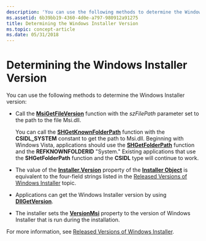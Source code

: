 ```yaml
---
description: 'You can use the following methods to determine the Windows Installer version:'
ms.assetid: 6b39bb19-4360-4d0e-a797-980912a91275
title: Determining the Windows Installer Version
ms.topic: concept-article
ms.date: 05/31/2018
---
```


# Determining the Windows Installer Version

You can use the following methods to determine the Windows Installer version:

-   Call the [**MsiGetFileVersion**](/windows/desktop/api/Msi/nf-msi-msigetfileversiona) function with the *szFilePath* parameter set to the path to the file Msi.dll.

    You can call the [**SHGetKnownFolderPath**](/windows/win32/api/shlobj_core/nf-shlobj_core-shgetknownfolderpath) function with the **CSIDL\_SYSTEM** constant to get the path to Msi.dll. Beginning with Windows Vista, applications should use the [**SHGetFolderPath**](/windows/win32/api/shlobj_core/nf-shlobj_core-shgetfolderpatha) function and the **REFKNOWNFOLDERID** "System." Existing applications that use the **SHGetFolderPath** function and the **CSIDL** type will continue to work.

-   The value of the [**Installer.Version**](installer-version.md) property of the [**Installer Object**](installer-object.md) is equivalent to the four-field strings listed in the [Released Versions of Windows Installer](released-versions-of-windows-installer.md) topic.
-   Applications can get the Windows Installer version by using [**DllGetVersion**](/windows/win32/api/shlwapi/nc-shlwapi-dllgetversionproc).
-   The installer sets the [**VersionMsi**](versionmsi.md) property to the version of Windows Installer that is run during the installation.

For more information, see [Released Versions of Windows Installer](released-versions-of-windows-installer.md).

 

 
